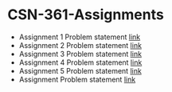 # CSN-361-Assignments

- Assignment 1 Problem statement [link](https://github.com/aagarwal1012/CSN-361-Assignments/blob/master/Assignment%201/prob_statement.pdf)  
- Assignment 2 Problem statement [link](https://github.com/aagarwal1012/CSN-361-Assignments/blob/master/Assignment%202/prob_statement.pdf)  
- Assignment 3 Problem statement [link](https://github.com/aagarwal1012/CSN-361-Assignments/blob/master/Assignment%203/prob_statement.pdf)   
- Assignment 4 Problem statement [link](https://github.com/aagarwal1012/CSN-361-Assignments/blob/master/Assignment%204/prob_statement.pdf) 
- Assignment 5 Problem statement [link](https://github.com/aagarwal1012/CSN-361-Assignments/blob/master/Assignment%205/prob_statement.pdf) 
- Assignment  Problem statement [link](https://github.com/aagarwal1012/CSN-361-Assignments/blob/master/Assignment%206/prob_statement.pdf) 